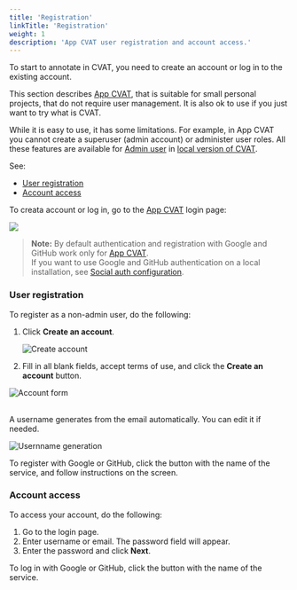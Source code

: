 ```yaml
---
title: 'Registration'
linkTitle: 'Registration'
weight: 1
description: 'App CVAT user registration and account access.'
---
```


To start to annotate in CVAT, you need to
create an account or log in to the existing account.

This section describes [App CVAT](https://app.cvat.ai/), that is suitable
for small personal projects, that do not require user management.
It is also ok to use if you just want to try what is CVAT.

While it is easy to use, it has some limitations.
For example, in App CVAT you cannot create a superuser (admin account)
or administer user roles. All these features are available
for [Admin user](/docs/administration/basics/admin-account/) in
[local version of CVAT](/docs/administration/basics/installation/).

See:

- [User registration](#user-registration)
- [Account access](#account-access)

To creata account or log in, go to the [App CVAT](https://app.cvat.ai/) login page:

![](/images/image001.jpg)

> **Note:** By default authentication and registration with Google and GitHub work only for [App CVAT](https://app.cvat.ai/). <br>If you want to use Google and GitHub authentication on a local installation, see [Social auth configuration](/docs/administration/basics/social-accounts-configuration/).

### User registration

To register as a non-admin user, do the following:

1. Click **Create an account**.

   ![Create account](/images/image002.jpg)

2. Fill in all blank fields, accept terms of use, and
   click the **Create an account** button.

![Account form](/images/image003.jpg)

<br>A username generates from the email automatically. You can edit it if needed.

![Usernname generation](/images/filling_email.gif)

To register with Google or GitHub, click the button with the name of the service, and follow instructions on the screen.

### Account access

To access your account, do the following:

1. Go to the login page.
2. Enter username or email. The password field will appear.
3. Enter the password and click **Next**.

To log in with Google or GitHub, click the button with the name of the service.
